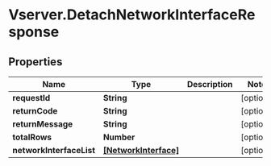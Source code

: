 # Vserver.DetachNetworkInterfaceResponse

## Properties
Name | Type | Description | Notes
------------ | ------------- | ------------- | -------------
**requestId** | **String** |  | [optional] 
**returnCode** | **String** |  | [optional] 
**returnMessage** | **String** |  | [optional] 
**totalRows** | **Number** |  | [optional] 
**networkInterfaceList** | [**[NetworkInterface]**](NetworkInterface.md) |  | [optional] 


